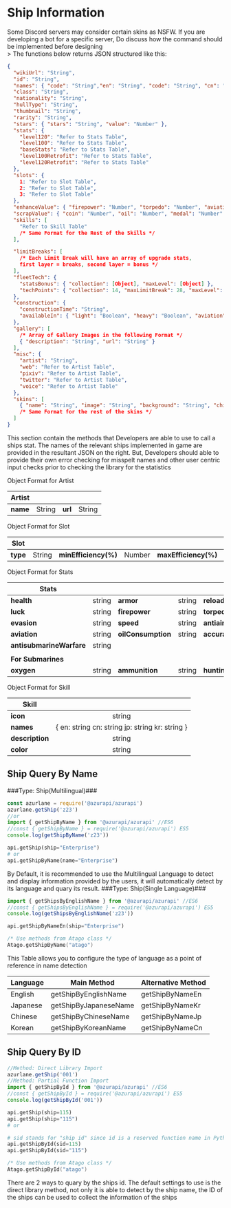 # Ship Information
<aside class="precaution">Some Discord servers may consider certain skins as NSFW. If you are developing a bot for a specific server, Do discuss how the command should be implemented before designing</aside>
> The functions below returns JSON structured like this:

```json
{
  "wikiUrl": "String",
  "id": "String",
  "names": { "code": "String","en": "String", "code": "String", "cn": "String", "jp": "String", "kr": "String" },
  "class": "String",
  "nationality": "String",
  "hullType": "String",
  "thumbnail": "String",
  "rarity": "String",
  "stars": { "stars": "String", "value": "Number" },
  "stats": {
    "level120": "Refer to Stats Table",
    "level100": "Refer to Stats Table",
    "baseStats": "Refer to Stats Table",
    "level100Retrofit": "Refer to Stats Table",
    "level120Retrofit": "Refer to Stats Table"
  },
  "slots": {
    1: "Refer to Slot Table",
    2: "Refer to Slot Table",
    3: "Refer to Slot Table"
  },
  "enhanceValue": { "firepower": "Number", "torpedo": "Number", "aviation": "Number", "reload": "Number" },
  "scrapValue": { "coin": "Number", "oil": "Number", "medal": "Number" },
  "skills": [
    "Refer to Skill Table"
    /* Same Format for the Rest of the Skills */
  ],

  "limitBreaks": [
    /* Each Limit Break will have an array of upgrade stats,
    first layer = breaks, second layer = bonus */
  ],
  "fleetTech": {
    "statsBonus": { "collection": [Object], "maxLevel": [Object] },
    "techPoints": { "collection": 14, "maxLimitBreak": 28, "maxLevel": 21, "total": 63 }
  },
  "construction": {
    "constructionTime": "String",
    "availableIn": { "light": "Boolean", "heavy": "Boolean", "aviation": "Boolean", "limited": "Boolean", "exchange": "Boolean" }
  },
  "gallery": [
    /* Array of Gallery Images in the following Format */
    { "description": "String", "url": "String" }
  ],
  "misc": {
    "artist": "String",
    "web": "Refer to Artist Table",
    "pixiv": "Refer to Artist Table",
    "twitter": "Refer to Artist Table",
    "voice": "Refer to Artist Table"
  },
  "skins": [
    { "name": "String", "image": "String", "background": "String", "chibi": "String", "info": [Object] }
    /* Same Format for the rest of the skins */
  ]
}
```

This section contain the methods that Developers are able to use to call a ships stat. The names of the relevant ships implemented in game are provided in the resultant JSON on the right. But, Developers should able to provide their own error checking for misspelt names and other user centric input checks prior to checking the library for the statistics

Object Format for Artist

| **Artist** |            |         |            |
|------------|:----------:|---------|------------|
| **name**   | String     | **url** | String     |

Object Format for Slot

| **Slot** |            |                      |            |                      |            |
|----------|:----------:|----------------------|------------|----------------------|------------|
| **type** | String     | **minEfficiency(%)** | Number     | **maxEfficiency(%)** | Number     |

Object Format for Stats

| **Stats**                |        |                    |        |                  |        |
|--------------------------|:------:|--------------------|--------|------------------|--------|
| **health**               | string | **armor**          | string | **reload**       | string |
| **luck**                 | string | **firepower**      | string | **torpedo**      | string |
| **evasion**              | string | **speed**          | string | **antiair**      | string |
| **aviation**             | string | **oilConsumption** | string | **accuracy**     | string |
| **antisubmarineWarfare** | string |                    |        |                  |        |
|                          |        |                    |        |                  |        |
| **For Submarines**       |        |                    |        |                  |        |
| **oxygen**               | string | **ammunition**     | string | **huntingRange** | string |

Object Format for Skill

| **Skill**       |                                                 |
|-----------------|:-----------------------------------------------:|
| **icon**        | string                                          |
| **names**       | { en: string cn: string jp: string kr: string } |
| **description** | string                                          |
| **color**       | string                                          |

## Ship Query By Name
###Type: Ship(Multilingual)###
```javascript
const azurlane = require('@azurapi/azurapi')
azurlane.getShip('z23')
//or
import { getShipByName } from '@azurapi/azurapi' //ES6
//const { getShipByName } = require('@azurapi/azurapi') ES5
console.log(getShipByName('z23'))
```
```python
api.getShip(ship="Enterprise")
# or
api.getShipByName(name="Enterprise")
```
By Default, it is recommended to use the Multilingual Language to detect and display information provided by the users, it will automatically detect by its language and quary its result.
###Type: Ship(Single Language)###
```javascript
import { getShipsByEnglishName } from '@azurapi/azurapi' //ES6
//const { getShipsByEnglishName } = require('@azurapi/azurapi') ES5
console.log(getShipsByEnglishName('z23'))
```
```python
api.getShipByNameEn(ship="Enterprise")
```
```kotlin
/* Use methods from Atago class */
Atago.getShipByName("atago")
```
This Table allows you to configure the type of language as a point of reference in name detection

| Language | Main Method           | Alternative  Method   |
| -------- | --------------------- | --------------------- |
| English  | getShipByEnglishName  | getShipByNameEn       |
| Japanese | getShipByJapaneseName | getShipByNameKr       |
| Chinese  | getShipByChineseName  | getShipByNameJp       |
| Korean   | getShipByKoreanName   | getShipByNameCn       |


## Ship Query By ID

```javascript
//Method: Direct Library Import
azurlane.getShip('001')
//Method: Partial Function Import
import { getShipById } from '@azurapi/azurapi' //ES6
//const { getShipById } = require('@azurapi/azurapi') ES5
console.log(getShipById('001'))
```
```python
api.getShip(ship=115)
api.getShip(ship="115")
# or

# sid stands for "ship id" since id is a reserved function name in Python
api.getShipById(sid=115)
api.getShipById(sid="115")
```
```kotlin
/* Use methods from Atago class */
Atago.getShipById("atago")
```
There are 2 ways to quary by the ships id. The default settings to use is the direct library method, not only it is able to detect by the ship name, the ID of the ships can be used to collect the information of the ships
